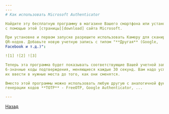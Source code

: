 ```yaml
---
---
# Как использовать Microsoft Authenticator

Найдите эту бесплатную программу в магазине Вашего смартфона или установите
с помощью этой [страницы][download] сайта Microsoft.

При установке и первом запуске разрешите использовать Камеру для сканирования
QR-кодов. Добавьте новую учетную запись с типом "**Другая** (Google,
Facebook и т.д.)":

![1] ![2] ![3]

Теперь эта программа будет показывать соответствующие Вашей учетной записи
6-значные коды подтверждения, меняющиеся каждые 30 секунд. Вам надо успевать
их ввести в нужные места до того, как они сменятся.

Вместо этой программы можно использовать любую другую с аналогичной функцией
генерации кодов **TOTP** - FreeOTP, Google Authenticator, ...

---
```


[Назад][back]

[download]: https://www.microsoft.com/ru-ru/account/authenticator "Microsoft Authenticator"
[back]: /vpn "Основная инструкция"

[1]: /assets/img/auth1.png "Установить"
[2]: /assets/img/auth2.png "Добавить запись"
[3]: /assets/img/auth3.png "Сканировать QR-код"
